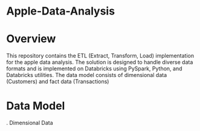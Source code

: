 # Apple-Data-Analysis 

# Overview
This repository contains the ETL (Extract, Transform, Load) implementation for the apple data analysis. The solution is designed to handle diverse data formats and is implemented on Databricks using PySpark, Python, and Databricks utilities. The data model consists of dimensional data (Customers) and fact data (Transactions)

# Data Model
. Dimensional Data



